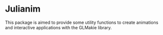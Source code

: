 # Julianim

This package is aimed to provide some utility functions to create animations and interactive applications with the GLMakie library.
